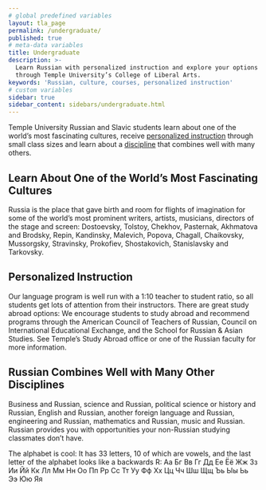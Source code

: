 ```yaml
---
# global predefined variables
layout: tla_page
permalink: /undergraduate/
published: true
# meta-data variables
title: Undergraduate
description: >-
  Learn Russian with personalized instruction and explore your options to study abroad 
  through Temple University’s College of Liberal Arts.
keywords: 'Russian, culture, courses, personalized instruction'
# custom variables
sidebar: true
sidebar_content: sidebars/undergraduate.html
---
```

Temple University Russian and Slavic students learn about one of the world’s most fascinating cultures, receive [personalized instruction](#personalized-instruction) through small class sizes and learn about a [discipline](#russian-combines-well-with-many-other-disciplines) that combines well with many others.

## Learn About One of the World’s Most Fascinating Cultures
Russia is the place that gave birth and room for flights of imagination for some of the world’s most prominent writers, artists, musicians, directors of the stage and screen: Dostoevsky, Tolstoy, Chekhov, Pasternak, Akhmatova and Brodsky, Repin, Kandinsky, Malevich, Popova, Chagall, Chaikovsky, Mussorgsky, Stravinsky, Prokofiev, Shostakovich, Stanislavsky and Tarkovsky.

## Personalized Instruction
Our language program is well run with a 1:10 teacher to student ratio, so all students get lots of attention from their instructors.
There are great study abroad options: We encourage students to study abroad and recommend programs through the American Council of Teachers of Russian, Council on International Educational Exchange, and the School for Russian & Asian Studies. See Temple’s Study Abroad office or one of the Russian faculty for more information.

## Russian Combines Well with Many Other Disciplines
Business and Russian, science and Russian, political science or history and Russian, English and Russian, another foreign language and Russian, engineering and Russian, mathematics and Russian, music and Russian. Russian provides you with opportunities your non-Russian studying classmates don’t have.

The alphabet is cool: It has 33 letters, 10 of which are vowels, and the last letter of the alphabet looks like a backwards R:
Аа Бг Вв Гг Дд Ее Ёё Жж Зз Ии Йй
Кк Лл Мм Нн Оо Пп Рр Сс Тт Уу Фф
Хх Цц Чч Шш Щщ Ъь Ыы Ьь Ээ Юю Яя

